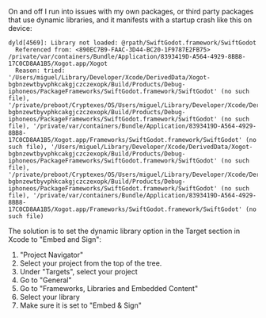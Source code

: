 On and off I run into issues with my own packages, or third party packages that
use dynamic libraries, and it manifests with a startup crash like this on device:

```
dyld[4569]: Library not loaded: @rpath/SwiftGodot.framework/SwiftGodot
  Referenced from: <890EC7B9-FAAC-3D44-BC20-1F9787E2FB75> /private/var/containers/Bundle/Application/8393419D-A564-4929-8BB8-17C0CD8AA1B5/Xogot.app/Xogot
  Reason: tried: '/Users/miguel/Library/Developer/Xcode/DerivedData/Xogot-bgbnzewtbyvphkcakgjczczexopk/Build/Products/Debug-iphoneos/PackageFrameworks/SwiftGodot.framework/SwiftGodot' (no such file), '/private/preboot/Cryptexes/OS/Users/miguel/Library/Developer/Xcode/DerivedData/Xogot-bgbnzewtbyvphkcakgjczczexopk/Build/Products/Debug-iphoneos/PackageFrameworks/SwiftGodot.framework/SwiftGodot' (no such file), '/private/var/containers/Bundle/Application/8393419D-A564-4929-8BB8-17C0CD8AA1B5/Xogot.app/Frameworks/SwiftGodot.framework/SwiftGodot' (no such file), '/Users/miguel/Library/Developer/Xcode/DerivedData/Xogot-bgbnzewtbyvphkcakgjczczexopk/Build/Products/Debug-iphoneos/PackageFrameworks/SwiftGodot.framework/SwiftGodot' (no such file), '/private/preboot/Cryptexes/OS/Users/miguel/Library/Developer/Xcode/DerivedData/Xogot-bgbnzewtbyvphkcakgjczczexopk/Build/Products/Debug-iphoneos/PackageFrameworks/SwiftGodot.framework/SwiftGodot' (no such file), '/private/var/containers/Bundle/Application/8393419D-A564-4929-8BB8-17C0CD8AA1B5/Xogot.app/Frameworks/SwiftGodot.framework/SwiftGodot' (no such file)
```

The solution is to set the dynamic library option in the Target section in Xcode
to "Embed and Sign":

1. "Project Navigator"
2. Select your project from the top of the tree.
3. Under "Targets", select your project
4. Go to "General"
5. Go to "Frameworks, Libraries and Embedded Content"
6. Select your library
7. Make sure it is set to "Embed & Sign"

